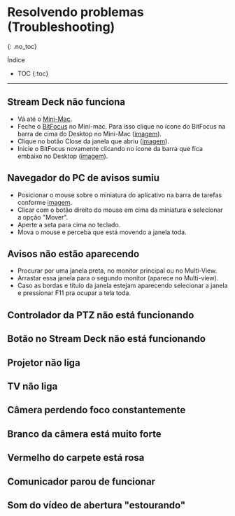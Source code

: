 # Resolvendo problemas (Troubleshooting)
{: .no_toc}

Índice
* TOC
{:toc}
---

## Stream Deck não funciona

- Vá até o [Mini-Mac](/ibcalvariotv/transmissao/equipamentos-e-programas#auxiliar-de-transmissao).
- Feche o [BitFocus](/ibcalvariotv/transmissao/equipamentos-e-programas#bitfocus) no Mini-mac.
Para isso clique no ícone do BitFocus na barra de cima do Desktop no Mini-Mac ([imagem](icone-bit-focus.png)).
- Clique no botão Close da janela que abriu  ([imagem](close-bitfocus.png)).
- Inicie o BitFocus novamente clicando no ícone da barra que fica embaixo no Desktop ([imagem](iniciar-bit-focus.png)).

## Navegador do PC de avisos sumiu

- Posicionar o mouse sobre o miniatura do aplicativo na barra de tarefas conforme [imagem](mover-chrome-avisos.png).
- Clicar com o botão direito do mouse em cima da miniatura e selecionar a opção "Mover".
- Aperte a seta para cima no teclado.
- Mova o mouse e perceba que está movendo a janela toda.

## Avisos não estão aparecendo

- Procurar por uma janela preta, no monitor principal ou no Multi-View.
- Arrastar essa janela para o segundo monitor (aparece no Multi-view).
- Caso as bordas e título da janela estejam aparecendo selecionar a janela e pressionar F11 pra ocupar a tela toda.

## Controlador da PTZ não está funcionando

## Botão no Stream Deck não está funcionando

## Projetor não liga

## TV não liga

## Câmera perdendo foco constantemente

## Branco da câmera está muito forte

## Vermelho do carpete está rosa

## Comunicador parou de funcionar

## Som do vídeo de abertura "estourando"